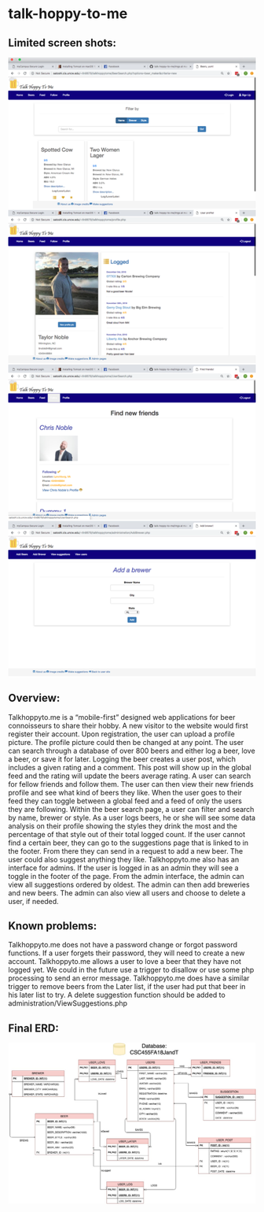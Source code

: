 # talk-hoppy-to-me

## Limited screen shots:
![Alt text](imgs/1.png?raw=true "BeerSearch.php")
![Alt text](imgs/2.png?raw=true "profile.php")
![Alt text](imgs/3.png?raw=true "UserSearch.php")
![Alt text](imgs/4.png?raw=true "AddBrewer.php")


## Overview:
Talkhoppyto.me is a “mobile-first” designed web applications for beer connoisseurs to share their hobby. 
A new visitor to the website would first register their account. Upon registration, the user can upload a profile picture. The profile picture could then be changed at any point. The user can search through a database of over 800 beers and either log a beer, love a beer, or save it for later. Logging the beer creates a user post, which includes a given rating and a comment. This post will show up in the global feed and the rating will update the beers average rating.
A user can search for fellow friends and follow them. The user can then view their new friends profile and see what kind of beers they like. When the user goes to their feed they can toggle between a global feed and a feed of only the users they are following.
Within the beer search page, a user can filter and search by name, brewer or style. As a user logs beers, he or she will see some data analysis on their profile showing the styles they drink the most and the percentage of that style out of their total logged count.
If the user cannot find a certain beer, they can go to the suggestions page that is linked to in the footer. From there they can send in a request to add a new beer. The user could also suggest anything they like. 
Talkhoppyto.me also has an interface for admins. If the user is logged in as an admin they will see a toggle in the footer of the page. From the admin interface, the admin can view all suggestions ordered by oldest. The admin can then add breweries and new beers. The admin can also view all users and choose to delete a user, if needed. 

## Known problems:
Talkhoppyto.me does not have a password change or forgot password functions. If a user forgets their password, they will need to create a new account.
Talkhoppyto.me allows a user to love a beer that they have not logged yet. We could in the future use a trigger to disallow or use some php processing to send an error message. Talkhoppyto.me does have a similar trigger to remove beers from the Later list, if the user had put that beer in his later list to try.
A delete suggestion function should be added to administration/ViewSuggestions.php


## Final ERD:
![Alt text](imgs/ERD.jpeg?raw=true "MySQL Entity Relation Diagram")
